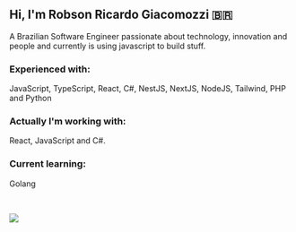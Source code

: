 ## Hi, I'm Robson Ricardo Giacomozzi 🇧🇷 
A Brazilian Software Engineer passionate about technology, innovation and people and currently is using javascript to build stuff.

### Experienced with:
JavaScript, TypeScript, React, C#, NestJS, NextJS, NodeJS, Tailwind, PHP and Python

### Actually I'm working with: 
React, JavaScript and C#.

### Current learning: 
Golang

<br />

![](https://komarev.com/ghpvc/?username=robsonrg&color=79b8ff)
